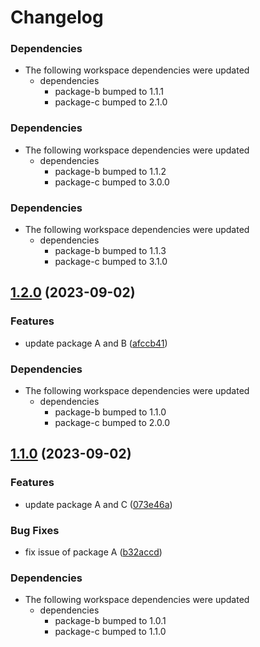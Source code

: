 # Changelog

### Dependencies

* The following workspace dependencies were updated
  * dependencies
    * package-b bumped to 1.1.1
    * package-c bumped to 2.1.0

### Dependencies

* The following workspace dependencies were updated
  * dependencies
    * package-b bumped to 1.1.2
    * package-c bumped to 3.0.0

### Dependencies

* The following workspace dependencies were updated
  * dependencies
    * package-b bumped to 1.1.3
    * package-c bumped to 3.1.0

## [1.2.0](https://github.com/hung-cybo/demo-monorepo-release-please/compare/package-a@1.1.0...package-a@1.2.0) (2023-09-02)


### Features

* update package A and B ([afccb41](https://github.com/hung-cybo/demo-monorepo-release-please/commit/afccb41640e52ff6a454dd532f871150370a4d7f))


### Dependencies

* The following workspace dependencies were updated
  * dependencies
    * package-b bumped to 1.1.0
    * package-c bumped to 2.0.0

## [1.1.0](https://github.com/hung-cybo/demo-monorepo-release-please/compare/package-a-v1.0.0...package-a@1.1.0) (2023-09-02)


### Features

* update package A and C ([073e46a](https://github.com/hung-cybo/demo-monorepo-release-please/commit/073e46a50744ef11c55edf11ca3d7621ac91ea97))


### Bug Fixes

* fix issue of package A ([b32accd](https://github.com/hung-cybo/demo-monorepo-release-please/commit/b32accdaccf4265046dd57ea84c668eefff0ac5e))


### Dependencies

* The following workspace dependencies were updated
  * dependencies
    * package-b bumped to 1.0.1
    * package-c bumped to 1.1.0
